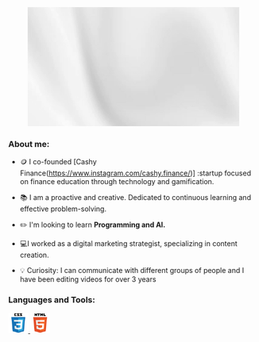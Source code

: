 <p align="center">
  <img src="https://github.com/leeunam/leeunam/raw/main/assets/header-github.gif" alt="Hello, I'm Leunam">
</p>

<h3 align="left">About me:</h3>

- 🪙 I co-founded [Cashy Finance(https://www.instagram.com/cashy.finance/)] :startup focused on finance education through technology and gamification.

- 📚 I am a proactive and creative. Dedicated to continuous learning and effective problem-solving.

- ✏️ I'm looking to learn **Programming and AI.**

- 💻I worked as a digital marketing strategist, specializing in content creation.

- 💡 Curiosity: I can communicate with different groups of people and I have been editing videos for over 3 years
<p align="left">
</p>

<h3 align="left">Languages and Tools:</h3>
<p align="left"> <a href="https://www.w3schools.com/css/" target="_blank" rel="noreferrer"> <img src="https://raw.githubusercontent.com/devicons/devicon/master/icons/css3/css3-original-wordmark.svg" alt="css3" width="40" height="40"/> </a> <a href="https://www.w3.org/html/" target="_blank" rel="noreferrer"> <img src="https://raw.githubusercontent.com/devicons/devicon/master/icons/html5/html5-original-wordmark.svg" alt="html5" width="40" height="40"/> </a> </p>
